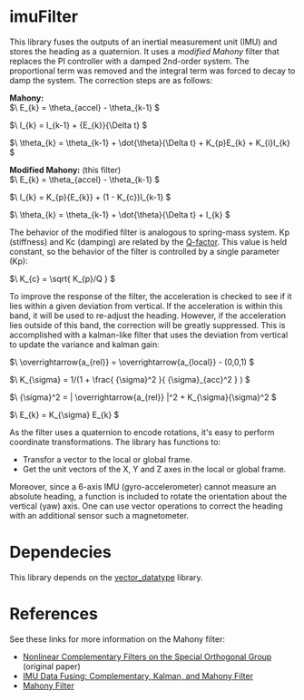 # imuFilter
This library fuses the outputs of an inertial measurement unit (IMU) and stores the heading as a quaternion. It uses a _modified Mahony_ filter that replaces the PI controller with a damped 2nd-order system. The proportional term was removed and the integral term was forced to decay to damp the system. The correction steps are as follows:

__Mahony:__  
$\ E_{k} = \theta_{accel} - \theta_{k-1} $

$\ I_{k} = I_{k-1} + {E_{k}}{\Delta t} $

$\ \theta_{k} = \theta_{k-1} + \dot{\theta}{\Delta t} + K_{p}E_{k} + K_{i}I_{k} $

__Modified Mahony:__ (this filter)  
$\ E_{k} = \theta_{accel} - \theta_{k-1} $

$\ I_{k} = K_{p}{E_{k}} + (1 - K_{c})I_{k-1} $

$\ \theta_{k} = \theta_{k-1} + \dot{\theta}{\Delta t} + I_{k} $  

The behavior of the modified filter is analogous to spring-mass system. Kp (stiffness) and Kc (damping) are related by the [Q-factor](https://en.wikipedia.org/wiki/Q_factor). This value is held constant, so the behavior of the filter is controlled by a single parameter (Kp):  

$\ K_{c} = \sqrt{ K_{p}/Q } $

To improve the response of the filter, the acceleration is checked to see if it lies within a given deviation from vertical. If the acceleration is within this band, it will be used to re-adjust the heading. However, if the acceleration lies outside of this band, the correction will be  greatly suppressed. This is accomplished with a kalman-like filter that uses the deviation from vertical to update the variance and kalman gain:

$\ \overrightarrow{a_{rel}} = \overrightarrow{a_{local}} - (0,0,1) $

$\ K_{\sigma} = 1/(1 + \frac{ {\sigma}^2 }{ {\sigma}_{acc}^2 } ) $

$\ {\sigma}^2 = | \overrightarrow{a_{rel}} |^2 + K_{\sigma}{\sigma}^2 $ 

$\ E_{k} = K_{\sigma} E_{k} $

As the filter uses a quaternion to encode rotations, it's easy to perform coordinate transformations. The library has functions to:
- Transfor a vector to the local or global frame.
- Get the unit vectors of the X, Y and Z axes in the local or global frame.

Moreover, since a 6-axis IMU (gyro-accelerometer) cannot measure an absolute heading, a function is included to rotate the orientation about the vertical (yaw) axis. One can use vector operations to correct the heading with an additional sensor such a magnetometer.

# Dependecies
This library depends on the [vector_datatype](https://github.com/RCmags/vector_datatype) library.

# References
See these links for more information on the Mahony filter:
- [Nonlinear Complementary Filters on the Special
Orthogonal Group](https://hal.archives-ouvertes.fr/hal-00488376/document) (original paper)
- [IMU Data Fusing: Complementary, Kalman, and Mahony Filter](http://www.olliw.eu/2013/imu-data-fusing/#chapter23)
- [Mahony Filter](https://nitinjsanket.github.io/tutorials/attitudeest/mahony)

